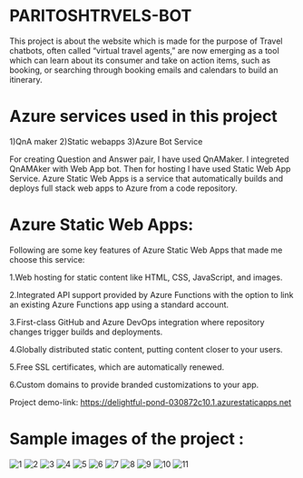 # PARITOSHTRVELS-BOT

This project is about the website which is made for the purpose of Travel chatbots, often called “virtual travel agents,” are now emerging as a tool which can learn about its consumer and take on action items, such as booking, or searching through booking emails and calendars to build an itinerary.

# Azure services used in this project
1)QnA maker 2)Static webapps 3)Azure Bot Service

For creating Question and Answer pair, I have used QnAMaker. I integreted QnAMAker with Web App bot. Then for hosting I have used Static Web App Service. Azure Static Web Apps is a service that automatically builds and deploys full stack web apps to Azure from a code repository.

# Azure Static Web Apps:
Following are some key features of Azure Static Web Apps that made me choose this service:

1.Web hosting for static content like HTML, CSS, JavaScript, and images.

2.Integrated API support provided by Azure Functions with the option to link an existing Azure Functions app using a standard account.

3.First-class GitHub and Azure DevOps integration where repository changes trigger builds and deployments.

4.Globally distributed static content, putting content closer to your users.

5.Free SSL certificates, which are automatically renewed.

6.Custom domains to provide branded customizations to your app.

Project demo-link: 
https://delightful-pond-030872c10.1.azurestaticapps.net

# Sample images of the project :
![1](https://user-images.githubusercontent.com/73129772/173198361-6840d309-1eae-40b1-b6f3-2b535079c8e4.PNG)
![2](https://user-images.githubusercontent.com/73129772/173198365-5fe1712a-603f-4a59-a669-41a9d8b29ed7.PNG)
![3](https://user-images.githubusercontent.com/73129772/173198368-aa343861-ac26-487d-ba4c-0637d686a364.PNG)
![4](https://user-images.githubusercontent.com/73129772/173198372-c20d4d36-f634-4bd1-b351-b8e039534caa.PNG)
![5](https://user-images.githubusercontent.com/73129772/173198380-d0bd31f2-171d-434c-b121-5b7b4c96ae09.png)
![6](https://user-images.githubusercontent.com/73129772/173198386-6baaf180-028e-4593-a26d-2e76b313d8d8.png)
![7](https://user-images.githubusercontent.com/73129772/173198389-94960d48-8c47-40b1-89fc-5f924f6b3da9.png)
![8](https://user-images.githubusercontent.com/73129772/173198430-78d46a55-dc96-40dc-ba86-0863b133db9c.png)
![9](https://user-images.githubusercontent.com/73129772/173198485-d128c617-d9f9-401d-a66d-08c7f1fe723e.png)
![10](https://user-images.githubusercontent.com/73129772/173198490-18b8606a-85e4-4ad3-a0e2-7a9af1df1ccc.png)
![11](https://user-images.githubusercontent.com/73129772/173198495-03181bb5-2af0-40cc-bbc2-9bd7ab492ee9.PNG)



